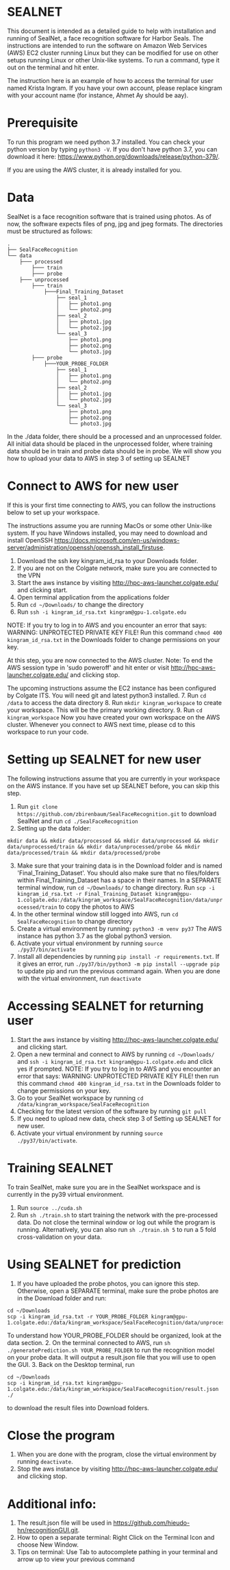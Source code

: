 # SEALNET

This document is intended as a detailed guide to help with
installation and running of
SealNet, a face recognition software for Harbor Seals. The
instructions are intended to
run the software on Amazon Web Services (AWS) EC2 cluster running
Linux but they can be
modified for use on other setups running Linux or other Unix-like
systems.
To run a command, type it out on the terminal and hit enter.

The instruction here is an example of how to access the terminal for user named Krista Ingram.
If you have your own account, please replace kingram with your account name (for instance, Ahmet Ay should be aay).

# Prerequisite

To run this program we need python 3.7 installed. You can check your python version
by typing `python3 -V`. If you don't have python 3.7, you can download it here:
https://www.python.org/downloads/release/python-379/.

If you are using the AWS cluster, it is already installed for you.

# Data

SealNet is a face recognition software that is trained using photos.
As of now, the software
expects files of png, jpg and jpeg formats.
The directories must be structured as follows:
```
.
├── SealFaceRecognition
└── data
    ├─── processed
        ├─── train
        ├─── probe
    ├─── unprocessed 
        ├─── train
            ├───Final_Training_Dataset
                ├── seal_1
                │   ├── photo1.png
                │   └── photo2.png
                ├── seal_2
                │   ├── photo1.jpg
                │   └── photo2.jpg
                └── seal_3
                    ├── photo1.png
                    ├── photo2.png
                    └── photo3.jpg
        ├─── probe
            ├───YOUR_PROBE_FOLDER
                ├── seal_1
                │   ├── photo1.png
                │   └── photo2.png
                ├── seal_2
                │   ├── photo1.jpg
                │   └── photo2.jpg
                └── seal_3
                    ├── photo1.png
                    ├── photo2.png
                    └── photo3.jpg

```
In the ./data folder, there should be a processed and an unprocessed folder. All initial data should be placed in the unprocessed folder, where training data should be in train and probe data should be in probe. 
We will show you how to upload your data to AWS in step 3 of setting up SEALNET

# Connect to AWS for new user

If this is your first time connecting to AWS, you can follow the instructions
below to set up your workspace. 

The instructions assume you are running MacOs or some other Unix-like
system. If you have
Windows installed, you may need to download and install OpenSSH
https://docs.microsoft.com/en-us/windows-server/administration/openssh/openssh_install_firstuse.
1. Download the ssh key kingram_id_rsa to your Downloads folder.
2. If you are not on the Colgate network, make sure you are connected
to the VPN
3. Start the aws instance by visiting http://hpc-aws-launcher.colgate.edu/ and clicking start.
4. Open terminal application from the applications folder
5. Run `cd ~/Downloads/` to change the directory
6. Run `ssh -i kingram_id_rsa.txt kingram@gpu-1.colgate.edu`

NOTE: If you try to log in to AWS and you encounter an error that says:
    WARNING: UNPROTECTED PRIVATE KEY FILE!
Run this command `chmod 400 kingram_id_rsa.txt` in the Downloads folder to
change permissions on your key.

At this step, you are now connected to the AWS cluster. 
Note: To end the AWS session type in 'sudo poweroff' and hit enter
or visit http://hpc-aws-launcher.colgate.edu/ and clicking stop.

The upcoming instructions assume the EC2 instance has been configured by
Colgate ITS. You will need git and latest python3 installed. 
7. Run `cd /data` to access the data directory
8. Run `mkdir kingram_workspace` to create your workspace. This will be
the primary working directory.
9. Run `cd kingram_workspace`
Now you have created your own workspace on the AWS cluster. Whenever you
connect to AWS next time, please cd to this workspace to run your code.

# Setting up SEALNET for new user

The following instructions assume that you are currently in your workspace
on the AWS instance. If you have set up SEALNET before, you can skip this 
step.

1. Run `git clone https://github.com/zbirenbaum/SealFaceRecognition.git` to
download SealNet and run `cd ./SealFaceRecognition`
2. Setting up the data folder: 
```
mkdir data && mkdir data/processed && mkdir data/unprocessed && mkdir data/unprocessed/train && mkdir data/unprocessed/probe && mkdir data/processed/train && mkdir data/processed/probe
```
3. Make sure that your training data is in the Download folder and is named 'Final_Training_Dataset'. You should also make sure that no files/folders within Final_Training_Dataset has a space in their names. 
In a SEPARATE terminal window, run `cd ~/Downloads/` to change
directory. Run 
`scp -i kingram_id_rsa.txt -r Final_Training_Dataset kingram@gpu-1.colgate.edu:/data/kingram_workspace/SealFaceRecognition/data/unprocessed/train` 
to copy the photos to AWS
4. In the other terminal window still logged into AWS, run `cd SealFaceRecognition` to change directory
5. Create a virtual environment by running:
`python3 -m venv py37`
The AWS instance has python 3.7 as the global python3 version.
6. Activate your virtual environment by running `source ./py37/bin/activate`
7. Install all dependencies by running `pip install -r requirements.txt`. If it gives an error,
run `./py37/bin/python3 -m pip install --upgrade pip` to update pip and run the previous command again.
When you are done with the virtual environment, run `deactivate`

# Accessing SEALNET for returning user

1. Start the aws instance by visiting http://hpc-aws-launcher.colgate.edu/ and clicking start.
2. Open a new terminal and connect to AWS by running `cd ~/Downloads/` 
and  `ssh -i kingram_id_rsa.txt kingram@gpu-1.colgate.edu` and click yes if prompted.
NOTE: If you try to log in to AWS and you encounter an error that says: WARNING: UNPROTECTED PRIVATE KEY FILE! then run this command `chmod 400 kingram_id_rsa.txt` in the Downloads folder to change permissions on your key.
3. Go to your SealNet workspace by running
`cd /data/kingram_workspace/SealFaceRecognition` 
4. Checking for the latest version of the software by running `git pull` 
5. If you need to upload new data, check step 3 of Setting up SEALNET for new user. 
6. Activate your virtual environment by running `source ./py37/bin/activate`.

# Training SEALNET

To train SealNet, make sure you are in the SealNet workspace and is 
currently in the py39 virtual environment.

1. Run `source ../cuda.sh`          
2. Run `sh ./train.sh` to start training
the network with the pre-processed data. Do not close the
terminal window or log out while the program is running.
Alternatively, you can also run `sh ./train.sh 5`
to run a 5 fold cross-validation on your data.

# Using SEALNET for prediction

1. If you have uploaded the probe photos, you can ignore this step.
Otherwise, open a SEPARATE terminal, make sure the probe photos are in the Download folder and run: 
```
cd ~/Downloads
scp -i kingram_id_rsa.txt -r YOUR_PROBE_FOLDER kingram@gpu-1.colgate.edu:/data/kingram_workspace/SealFaceRecognition/data/unprocessed/probe
```
To understand how YOUR_PROBE_FOLDER should be organized, look at the data section.
2. On the terminal connected to AWS, run `sh ./generatePrediction.sh YOUR_PROBE_FOLDER` to run the recognition model on your probe data. It will output a result.json file that you will use to open the GUI.
3. Back on the Desktop terminal, run 
```
cd ~/Downloads
scp -i kingram_id_rsa.txt kingram@gpu-1.colgate.edu:/data/kingram_workspace/SealFaceRecognition/result.json ./
```
to download the result files into Download folders.

# Close the program

1. When you are done with the program, close the virtual environment by running `deactivate`.
2. Stop the aws instance by visiting http://hpc-aws-launcher.colgate.edu/ and clicking stop.

# Additional info:
1. The result.json file will be used in https://github.com/hieudo-hn/recognitionGUI.git.
2. How to open a separate terminal: Right Click on the Terminal Icon and choose New Window.
3. Tips on terminal: Use Tab to autocomplete pathing in your terminal and arrow up to view your previous command 